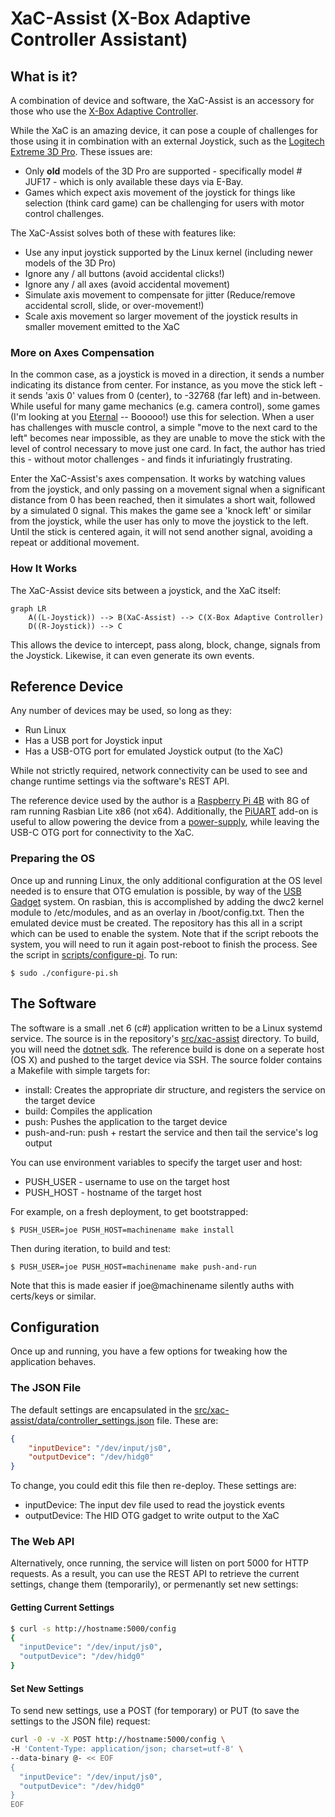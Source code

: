 # XaC-Assist (X-Box Adaptive Controller Assistant)

## What is it?

A combination of device and software, the XaC-Assist is an accessory for those who use the [X-Box Adaptive Controller](https://www.xbox.com/en-US/accessories/controllers/xbox-adaptive-controller).

While the XaC is an amazing device, it can pose a couple of challenges for those using it in combination with an external Joystick, such as the [Logitech Extreme 3D Pro](https://www.logitechg.com/en-us/products/space/extreme-3d-pro-joystick.963290-0403.html).  These issues are:

- Only **old** models of the 3D Pro are supported - specifically model # JUF17 - which is only available these days via E-Bay.
- Games which expect axis movement of the joystick for things like selection (think card game) can be challenging for users with motor control challenges.

The XaC-Assist solves both of these with features like:

- Use any input joystick supported by the Linux kernel (including newer models of the 3D Pro)
- Ignore any / all buttons (avoid accidental clicks!)
- Ignore any / all axes (avoid accidental movement)
- Simulate axis movement to compensate for jitter (Reduce/remove accidental scroll, slide, or over-movement!)
- Scale axis movement so larger movement of the joystick results in smaller movement emitted to the XaC

### More on Axes Compensation

In the common case, as a joystick is moved in a direction, it sends a number indicating its distance from center.  For instance, as you move the stick left - it sends 'axis 0' values from 0 (center), to -32768 (far left) and in-between.  While useful for many game mechanics (e.g. camera control), some games (I'm looking at you [Eternal](https://www.direwolfdigital.com/eternal/) -- Booooo!) use this for selection.  When a user has challenges with muscle control, a simple "move to the next card to the left" becomes near impossible, as they are unable to move the stick with the level of control necessary to move just one card.  In fact, the author has tried this - without motor challenges - and finds it infuriatingly frustrating.

Enter the XaC-Assist's axes compensation.  It works by watching values from the joystick, and only passing on a movement signal when a significant distance from 0 has been reached, then it simulates a short wait, followed by a simulated 0 signal.  This makes the game see a 'knock left' or similar from the joystick, while the user has only to move the joystick to the left.  Until the stick is centered again, it will not send another signal, avoiding a repeat or additional movement.

### How It Works

The XaC-Assist device sits between a joystick, and the XaC itself:

```mermaid
graph LR
    A((L-Joystick)) --> B(XaC-Assist) --> C(X-Box Adaptive Controller)
    D((R-Joystick)) --> C
```

This allows the device to intercept, pass along, block, change, signals from the Joystick.  Likewise, it can even generate its own events. 

## Reference Device

Any number of devices may be used, so long as they:

- Run Linux
- Has a USB port for Joystick input
- Has a USB-OTG port for emulated Joystick output (to the XaC)

While not strictly required, network connectivity can be used to see and change runtime settings via the software's REST API.

The reference device used by the author is a [Raspberry Pi 4B](https://www.raspberrypi.com/products/raspberry-pi-4-model-b/) with 8G of ram running Rasbian Lite x86 (not x64).  Additionally, the [PiUART](https://www.adafruit.com/product/3589?gclid=CjwKCAjwsMGYBhAEEiwAGUXJaRw6x2xZCnvF1eNaLpeD-HTv4B4Fht-txaLWv7OZxJ51ymjMRRPOEhoCKTQQAvD_BwE) add-on is useful to allow powering the device from a [power-supply](https://www.adafruit.com/product/4298), while leaving the USB-C OTG port for connectivity to the XaC.

### Preparing the OS

Once up and running Linux, the only additional configuration at the OS level needed is to ensure that OTG emulation is possible, by way of the [USB Gadget](https://www.kernel.org/doc/html/v4.19/driver-api/usb/gadget.html) system.  On rasbian, this is accomplished by adding the dwc2 kernel module to /etc/modules, and as an overlay in /boot/config.txt.  Then the emulated device must be created.  The repository has this all in a script which can be used to enable the system.  Note that if the script reboots the system, you will need to run it again post-reboot to finish the process.  See the script in [scripts/configure-pi](https://github.com/nate-yocom/xac-assist/tree/main/scripts/configure-pi).  To run:

```$ sudo ./configure-pi.sh```

## The Software

The software is a small .net 6 (c#) application written to be a Linux systemd service.  The source is in the repository's [src/xac-assist](https://github.com/nate-yocom/xac-assist/tree/main/src/xac-assist) directory.  To build, you will need the [dotnet sdk](https://dotnet.microsoft.com/en-us/download).  The reference build is done on a seperate host (OS X) and pushed to the target device via SSH.  The source folder contains a Makefile with simple targets for:

- install: Creates the appropriate dir structure, and registers the service on the target device
- build: Compiles the application
- push: Pushes the application to the target device
- push-and-run: push + restart the service and then tail the service's log output

You can use environment variables to specify the target user and host:

- PUSH_USER - username to use on the target host
- PUSH_HOST - hostname of the target host

For example, on a fresh deployment, to get bootstrapped:

```$ PUSH_USER=joe PUSH_HOST=machinename make install```

Then during iteration, to build and test:

```$ PUSH_USER=joe PUSH_HOST=machinename make push-and-run```

Note that this is made easier if joe@machinename silently auths with certs/keys or similar.

## Configuration

Once up and running, you have a few options for tweaking how the application behaves.

### The JSON File

The default settings are encapsulated in the [src/xac-assist/data/controller_settings.json](https://github.com/nate-yocom/xac-assist/blob/main/src/xac-assist/data/controller_settings.json) file.  These are: 

```json
{
    "inputDevice": "/dev/input/js0",
    "outputDevice": "/dev/hidg0"    
}
```

To change, you could edit this file then re-deploy.  These settings are:

- inputDevice: The input dev file used to read the joystick events
- outputDevice: The HID OTG gadget to write output to the XaC

### The Web API

Alternatively, once running, the service will listen on port 5000 for HTTP requests.  As a result, you can use the REST API to retrieve the current settings, change them (temporarily), or permenantly set new settings:

#### Getting Current Settings

```bash
$ curl -s http://hostname:5000/config
{
  "inputDevice": "/dev/input/js0",
  "outputDevice": "/dev/hidg0"
}
```

#### Set New Settings

To send new settings, use a POST (for temporary) or PUT (to save the settings to the JSON file) request:

```bash
curl -0 -v -X POST http://hostname:5000/config \
-H 'Content-Type: application/json; charset=utf-8' \
--data-binary @- << EOF
{
  "inputDevice": "/dev/input/js0",
  "outputDevice": "/dev/hidg0"
}
EOF
```

